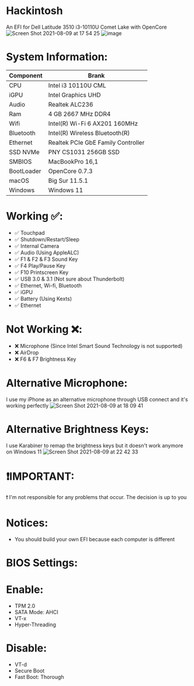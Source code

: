 # Hackintosh
An EFI for Dell Latitude 3510 i3-10110U Comet Lake with OpenCore
![Screen Shot 2021-08-09 at 17 54 25](https://user-images.githubusercontent.com/26887540/128696055-15f32a4e-9acc-4e9e-946f-fbc0496f7221.png)
![image](https://user-images.githubusercontent.com/26887540/128727253-b863a823-a0eb-46b0-a5cd-226f5e903076.png)

# System Information:
| Component        | Brank                              |
| ---------------- | ---------------------------------- |
| CPU              | Intel i3 10110U CML                |
| iGPU             | Intel Graphics UHD                 |
| Audio            | Realtek ALC236                     |
| Ram              | 4 GB 2667 MHz DDR4                 |
| Wifi             | Intel(R) Wi-Fi 6 AX201 160MHz      |
| Bluetooth        | Intel(R) Wireless Bluetooth(R)     |
| Ethernet         | Realtek PCIe GbE Family Controller |
| SSD NVMe         | PNY CS1031 256GB SSD               |
| SMBIOS           | MacBookPro 16,1                    |
| BootLoader       | OpenCore 0.7.3                     |
| macOS            | Big Sur 11.5.1                     |
| Windows          | Windows 11                         |
# Working ✅:
- ✅ Touchpad 
- ✅ Shutdown/Restart/Sleep 
- ✅ Internal Camera 
- ✅ Audio (Using AppleALC) 
- ✅ F1 & F2 & F3 Sound Key 
- ✅ F4 Play/Pause Key 
- ✅ F10 Printscreen Key 
- ✅ USB 3.0 & 3.1 (Not sure about Thunderbolt) 
- ✅ Ethernet, Wi-fi, Bluetooth 
- ✅ iGPU 
- ✅ Battery (Using Kexts) 
- ✅ Ethernet 
# Not Working ❌:
- ❌ Microphone (Since Intel Smart Sound Technology is not supported)
- ❌ AirDrop 
- ❌ F6 & F7 Brightness Key 
# Alternative Microphone:
I use my iPhone as an alternative microphone through USB connect and it's working perfectly
![Screen Shot 2021-08-09 at 18 09 41](https://user-images.githubusercontent.com/26887540/128697598-d0143706-7fd3-4896-9206-d2ed9e6657ff.png)
# Alternative Brightness Keys:
I use Karabiner to remap the brightness keys but it doesn't work anymore on Windows 11 
![Screen Shot 2021-08-09 at 22 42 33](https://user-images.githubusercontent.com/26887540/128734185-62d2ba51-dbdb-4c98-b52c-1078bd71fcf0.png)
# ❗IMPORTANT:
❗ I'm not responsible for any problems that occur. The decision is up to you
# Notices:
- You should build your own EFI because each computer is different
# BIOS Settings:
  # Enable:
  - TPM 2.0
  - SATA Mode: AHCI
  - VT-x
  - Hyper-Threading
  # Disable:
  - VT-d
  - Secure Boot
  - Fast Boot: Thorough
